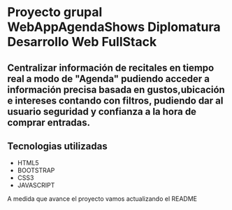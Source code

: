 # Proyecto grupal WebAppAgendaShows Diplomatura Desarrollo Web FullStack
## Centralizar información de recitales en tiempo real a modo de "Agenda" pudiendo acceder a información precisa basada en gustos,ubicación e intereses contando con filtros, pudiendo dar al usuario seguridad y confianza a la hora de comprar entradas.


## Tecnologias utilizadas

- HTML5
- BOOTSTRAP
- CSS3
- JAVASCRIPT

A medida que avance el proyecto vamos actualizando el README 


